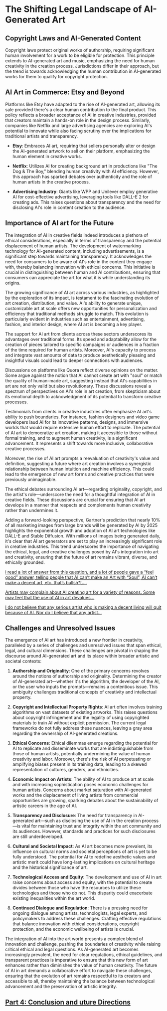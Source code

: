# The Shifting Legal Landscape of AI-Generated Art
## Copyright Laws and AI-Generated Content

Copyright laws protect original works of authorship, requiring significant human involvement for a work to be eligible for protection. This principle extends to AI-generated art and music, emphasizing the need for human creativity in the creation process. Jurisdictions differ in their approach, but the trend is towards acknowledging the human contribution in AI-generated works for them to qualify for copyright protection.

## AI Art in Commerce: Etsy and Beyond
Platforms like Etsy have adapted to the rise of AI-generated art, allowing its sale provided there's a clear human contribution to the final product. This policy reflects a broader acceptance of AI in creative industries, provided that creators maintain a hands-on role in the design process. Similarly, companies like Netflix and large advertising agencies are exploring AI's potential to innovate while also facing scrutiny over the implications for traditional artists and transparency.


- **Etsy**: Embraces AI art, requiring that sellers personally alter or design the AI-generated artwork to sell on their platform, emphasizing the human element in creative works.

- **Netflix**: Utilizes AI for creating background art in productions like "The Dog & The Boy," blending human creativity with AI efficiency. However, this approach has sparked debates over authenticity and the role of human artists in the creative process.

- **Advertising Industry**: Giants like WPP and Unilever employ generative AI for cost-effective advertising, leveraging tools like DALL-E 2 for creating ads. This raises questions about transparency and the need for disclosing AI's role in content creation to the audience.


## Importance of AI art for the Future

The integration of AI in creative fields indeed introduces a plethora of ethical considerations, especially in terms of transparency and the potential displacement of human artists. The development of watermarking technology for AI-generated content, including advertisements, is a significant step towards maintaining transparency. It acknowledges the need for consumers to be aware of AI's role in the content they engage with, thereby balancing innovation with ethical concerns. This initiative is crucial in distinguishing between human and AI contributions, ensuring that consumers can appreciate the art for what it is while understanding its origins.

The growing significance of AI art across various industries, as highlighted by the exploration of its impact, is testament to the fascinating evolution of art creation, distribution, and value. AI's ability to generate unique, customizable art at scale offers new opportunities for personalization and efficiency that traditional methods struggle to match. This evolution is particularly evident in industries such as entertainment, advertising, fashion, and interior design, where AI art is becoming a key player.

The support for AI art from clients across these sectors underscores its advantages over traditional forms. Its speed and adaptability allow for the creation of pieces tailored to specific campaigns or audiences in a fraction of the time required for human artists. Moreover, AI's capacity to process and integrate vast amounts of data to produce aesthetically pleasing and insightful visuals could lead to deeper connections with audiences.

Discussions on platforms like Quora reflect diverse opinions on the matter. Some argue against the notion that AI cannot create art with "soul" or match the quality of human-made art, suggesting instead that AI's capabilities in art are not only valid but also revolutionary. These discussions reveal a spectrum of perspectives on AI's role in art creation, from skepticism about its emotional depth to acknowledgment of its potential to transform creative processes.

Testimonials from clients in creative industries often emphasize AI art's ability to push boundaries. For instance, fashion designers and video game developers laud AI for its innovative patterns, designs, and immersive worlds that would require extensive human effort to replicate. The potential of AI art to democratize art creation, making it accessible to those without formal training, and to augment human creativity, is a significant advancement. It represents a shift towards more inclusive, collaborative creative processes.

Moreover, the rise of AI art prompts a reevaluation of creativity's value and definition, suggesting a future where art creation involves a synergistic relationship between human intuition and machine efficiency. This could lead to the emergence of new art forms and creative practices that were previously unimaginable.

The ethical debates surrounding AI art—regarding originality, copyright, and the artist's role—underscore the need for a thoughtful integration of AI in creative fields. These discussions are crucial for ensuring that AI art develops in a manner that respects and complements human creativity rather than undermines it.

Adding a forward-looking perspective, Gartner's prediction that nearly 10% of all marketing images from large brands will be generated by AI by 2025 highlights the exponential growth and adoption of AI art technologies like DALL-E and Stable Diffusion. With millions of images being generated daily, it's clear that AI art generators are set to play an increasingly significant role in creative industries. This trend underscores the importance of navigating the ethical, legal, and creative challenges posed by AI's integration into art and creativity, ensuring that the future of art remains vibrant, diverse, and ethically grounded.

[i read a lot of answer from this question, and a lot of people gave a “feel good” answer, telling people that AI can’t make an Art with “Soul”, AI can’t make a decent art, etc. that’s bullsh*t....](https://qr.ae/pKQ02D)

[Artists may complain about AI creating art for a variety of reasons. Some may feel that the use of AI in art devalues...](https://qr.ae/pKQ0Fb)

[I do not believe that any serious artist who is making a decent living will quit because of AI. Nor do I believe that any artist...](https://qr.ae/pKQ04I)

## Challenges and Unresolved Issues

The emergence of AI art has introduced a new frontier in creativity, paralleled by a series of challenges and unresolved issues that span ethical, legal, and cultural dimensions. These challenges are pivotal in shaping the discourse around AI-generated art and its place within broader artistic and societal contexts:

1. **Authorship and Originality**: One of the primary concerns revolves around the notions of authorship and originality. Determining the creator of AI-generated art—whether it's the algorithm, the developer of the AI, or the user who inputs the prompts—remains a contentious issue. This ambiguity challenges traditional concepts of creativity and intellectual property.

2. **Copyright and Intellectual Property Rights**: AI art often involves training algorithms on vast datasets of existing artworks. This raises questions about copyright infringement and the legality of using copyrighted materials to train AI without explicit permission. The current legal frameworks do not fully address these nuances, leaving a gray area regarding the ownership of AI-generated creations.

3. **Ethical Concerns**: Ethical dilemmas emerge regarding the potential for AI to replicate and disseminate works that are indistinguishable from those of human artists, potentially undermining the value of human creativity and labor. Moreover, there's the risk of AI perpetuating or amplifying biases present in its training data, leading to a skewed representation of cultures, genders, and ethnicities.

4. **Economic Impact on Artists**: The ability of AI to produce art at scale and with increasing sophistication poses economic challenges for human artists. Concerns about market saturation with AI-generated works and the displacement of living artists from commercial opportunities are growing, sparking debates about the sustainability of artistic careers in the age of AI.

5. **Transparency and Disclosure**: The need for transparency in AI-generated art—such as disclosing the use of AI in the creation process—is vital for maintaining trust and integrity within the art community and its audiences. However, standards and practices for such disclosures are still underdeveloped.

6. **Cultural and Societal Impact**: As AI art becomes more prevalent, its influence on cultural norms and societal perceptions of art is yet to be fully understood. The potential for AI to redefine aesthetic values and artistic merit could have long-lasting implications on cultural heritage and the historical significance of art.

7. **Technological Access and Equity**: The development and use of AI in art raise concerns about access and equity, with the potential to create divides between those who have the resources to utilize these technologies and those who do not. This disparity could exacerbate existing inequalities within the art world.

8. **Continued Dialogue and Regulation**: There is a pressing need for ongoing dialogue among artists, technologists, legal experts, and policymakers to address these challenges. Crafting effective regulations that balance innovation with ethical considerations, copyright protection, and the economic wellbeing of artists is crucial.

The integration of AI into the art world presents a complex blend of innovation and challenge, pushing the boundaries of creativity while raising critical ethical and legal questions. As AI-generated art becomes increasingly prevalent, the need for clear regulations, ethical guidelines, and transparent practices is imperative to ensure that this new form of art enhances rather than diminishes the value of human creativity. The future of AI in art demands a collaborative effort to navigate these challenges, ensuring that the evolution of art remains respectful to its creators and accessible to all, thereby maintaining the balance between technological advancement and the preservation of artistic integrity.

## **[Part 4: Conclusion and uture Directions](Part_4.md)**
